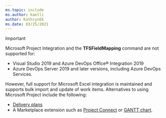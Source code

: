 ```yaml
---
ms.topic: include
ms.author: kaelli
author: KathrynEE 
ms.date: 03/25/2021
---
```


> [!IMPORTANT]  
> Microsoft Project Integration and the **TFSFieldMapping** command are not supported for:  
> - Visual Studio 2019 and Azure DevOps Office® Integration 2019  
> - Azure DevOps Server 2019 and later versions, including Azure DevOps Services.  
> 
> However, full support for Microsoft Excel integration is maintained and supports bulk import and update of work items. Alternatives to using Microsoft Project include the following: 
> - [Delivery plans](/azure/devops/boards/plans/review-team-plans)
> - A Marketplace extension such as [Project Connect](https://marketplace.visualstudio.com/items?itemName=TVT.TVT-PjO) or [GANTT chart](https://marketplace.visualstudio.com/search?term=gantt&target=AzureDevOps&category=Azure%20Boards&visibilityQuery=all&sortBy=Relevance). 




